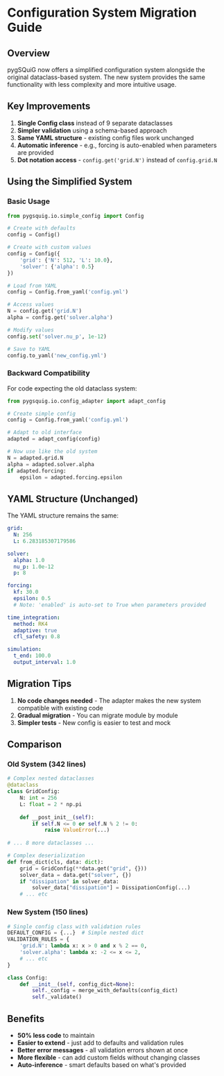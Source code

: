 # Configuration System Migration Guide

## Overview

pygSQuiG now offers a simplified configuration system alongside the original dataclass-based system. The new system provides the same functionality with less complexity and more intuitive usage.

## Key Improvements

1. **Single Config class** instead of 9 separate dataclasses
2. **Simpler validation** using a schema-based approach
3. **Same YAML structure** - existing config files work unchanged
4. **Automatic inference** - e.g., forcing is auto-enabled when parameters are provided
5. **Dot notation access** - `config.get('grid.N')` instead of `config.grid.N`

## Using the Simplified System

### Basic Usage

```python
from pygsquig.io.simple_config import Config

# Create with defaults
config = Config()

# Create with custom values
config = Config({
    'grid': {'N': 512, 'L': 10.0},
    'solver': {'alpha': 0.5}
})

# Load from YAML
config = Config.from_yaml('config.yml')

# Access values
N = config.get('grid.N')
alpha = config.get('solver.alpha')

# Modify values
config.set('solver.nu_p', 1e-12)

# Save to YAML
config.to_yaml('new_config.yml')
```

### Backward Compatibility

For code expecting the old dataclass system:

```python
from pygsquig.io.config_adapter import adapt_config

# Create simple config
config = Config.from_yaml('config.yml')

# Adapt to old interface
adapted = adapt_config(config)

# Now use like the old system
N = adapted.grid.N
alpha = adapted.solver.alpha
if adapted.forcing:
    epsilon = adapted.forcing.epsilon
```

## YAML Structure (Unchanged)

The YAML structure remains the same:

```yaml
grid:
  N: 256
  L: 6.283185307179586

solver:
  alpha: 1.0
  nu_p: 1.0e-12
  p: 8

forcing:
  kf: 30.0
  epsilon: 0.5
  # Note: 'enabled' is auto-set to True when parameters provided

time_integration:
  method: RK4
  adaptive: true
  cfl_safety: 0.8

simulation:
  t_end: 100.0
  output_interval: 1.0
```

## Migration Tips

1. **No code changes needed** - The adapter makes the new system compatible with existing code
2. **Gradual migration** - You can migrate module by module
3. **Simpler tests** - New config is easier to test and mock

## Comparison

### Old System (342 lines)
```python
# Complex nested dataclasses
@dataclass
class GridConfig:
    N: int = 256
    L: float = 2 * np.pi
    
    def __post_init__(self):
        if self.N <= 0 or self.N % 2 != 0:
            raise ValueError(...)
            
# ... 8 more dataclasses ...

# Complex deserialization
def from_dict(cls, data: dict):
    grid = GridConfig(**data.get("grid", {}))
    solver_data = data.get("solver", {})
    if "dissipation" in solver_data:
        solver_data["dissipation"] = DissipationConfig(...)
    # ... etc
```

### New System (150 lines)
```python
# Single config class with validation rules
DEFAULT_CONFIG = {...}  # Simple nested dict
VALIDATION_RULES = {
    'grid.N': lambda x: x > 0 and x % 2 == 0,
    'solver.alpha': lambda x: -2 <= x <= 2,
    # ... etc
}

class Config:
    def __init__(self, config_dict=None):
        self._config = merge_with_defaults(config_dict)
        self._validate()
```

## Benefits

- **50% less code** to maintain
- **Easier to extend** - just add to defaults and validation rules
- **Better error messages** - all validation errors shown at once
- **More flexible** - can add custom fields without changing classes
- **Auto-inference** - smart defaults based on what's provided
